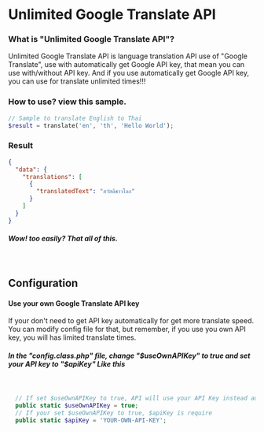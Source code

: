 # Unlimited Google Translate API

### What is "Unlimited Google Translate API"?
Unlimited Google Translate API is language translation API use of "Google Translate", use with automatically get Google API key, that mean you can use with/without API key. And if you use automatically get Google API key, you can use for translate unlimited times!!!
 

### How to use? view this sample.
```php
// Sample to translate English to Thai
$result = translate('en', 'th', 'Hello World');
```
### Result
```json
{
  "data": {
    "translations": [
      {
        "translatedText": "สวัสดีชาวโลก"
      }
    ]
  }
}
```
##### Wow! too easily? That all of this.
 
## Configuration

#### Use your own Google Translate API key
If your don't need to get API key automatically for get more translate speed.
You can modify config file for that, but remember, if you use you own API key, you will has limited translate times.
 
##### In the "config.class.php" file, change "$useOwnAPIKey" to true and set your API key to "$apiKey" Like this
 
```php
  // If set $useOwnAPIKey to true, API will use your API Key instead automatically get api key ($apiKey variable)
  public static $useOwnAPIKey = true;
  // If your set $useOwnAPIKey to true, $apiKey is require
  public static $apiKey = 'YOUR-OWN-API-KEY';
```
